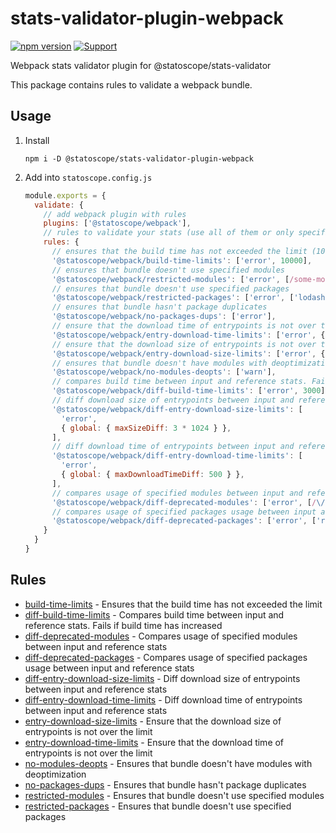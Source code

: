 # stats-validator-plugin-webpack

[![npm version](https://badge.fury.io/js/%40statoscope%2Fstats-validator-plugin-webpack.svg)](https://badge.fury.io/js/%40statoscope%2Fstats-validator-plugin-webpack)
[![Support](https://img.shields.io/badge/-Support-blue)](https://opencollective.com/statoscope)

Webpack stats validator plugin for @statoscope/stats-validator

This package contains rules to validate a webpack bundle.

## Usage

1. Install

   `npm i -D @statoscope/stats-validator-plugin-webpack`
2. Add into `statoscope.config.js`
    ```js
    module.exports = {
      validate: {
        // add webpack plugin with rules
        plugins: ['@statoscope/webpack'],
        // rules to validate your stats (use all of them or only specific rules)
        rules: {      
          // ensures that the build time has not exceeded the limit (10 sec)
          '@statoscope/webpack/build-time-limits': ['error', 10000],
          // ensures that bundle doesn't use specified modules
          '@statoscope/webpack/restricted-modules': ['error', [/some-module\.js/,]],
          // ensures that bundle doesn't use specified packages
          '@statoscope/webpack/restricted-packages': ['error', ['lodash', 'browserify-crypto']],
          // ensures that bundle hasn't package duplicates
          '@statoscope/webpack/no-packages-dups': ['error'],
          // ensure that the download time of entrypoints is not over the limit (3 sec)
          '@statoscope/webpack/entry-download-time-limits': ['error', { global: { maxDownloadTime: 3000 } }],
          // ensure that the download size of entrypoints is not over the limit (3 mb)
          '@statoscope/webpack/entry-download-size-limits': ['error', { global: { maxSize: 3 * 1024 * 1024 } }],
          // ensures that bundle doesn't have modules with deoptimization
          '@statoscope/webpack/no-modules-deopts': ['warn'],
          // compares build time between input and reference stats. Fails if build time diff is the limit (3 sec)
          '@statoscope/webpack/diff-build-time-limits': ['error', 3000],
          // diff download size of entrypoints between input and reference stats. Fails if size diff is over the limit (3 kb)
          '@statoscope/webpack/diff-entry-download-size-limits': [
            'error',
            { global: { maxSizeDiff: 3 * 1024 } },
          ],
          // diff download time of entrypoints between input and reference stats. Fails if download time is over the limit (500 ms)
          '@statoscope/webpack/diff-entry-download-time-limits': [
            'error',
            { global: { maxDownloadTimeDiff: 500 } },
          ],
          // compares usage of specified modules between input and reference stats
          '@statoscope/webpack/diff-deprecated-modules': ['error', [/\/path\/to\/module\.js/]],
          // compares usage of specified packages usage between input and reference stats. Fails if rxjs usage has increased
          '@statoscope/webpack/diff-deprecated-packages': ['error', ['rxjs']],
        }
      }
    }   
    ```

## Rules

- [build-time-limits](docs/rules/build-time-limits.md) - Ensures that the build time has not exceeded the limit 
- [diff-build-time-limits](docs/rules/diff-build-time-limits.md) - Compares build time between input and reference stats. Fails if build time has increased
- [diff-deprecated-modules](docs/rules/diff-deprecated-modules.md) - Compares usage of specified modules between input and reference stats
- [diff-deprecated-packages](docs/rules/diff-deprecated-packages.md) - Compares usage of specified packages usage between input and reference stats
- [diff-entry-download-size-limits](docs/rules/diff-entry-download-size-limits.md) - Diff download size of entrypoints between input and reference stats
- [diff-entry-download-time-limits](docs/rules/diff-entry-download-time-limits.md) - Diff download time of entrypoints between input and reference stats
- [entry-download-size-limits](docs/rules/entry-download-size-limits.md) - Ensure that the download size of entrypoints is not over the limit
- [entry-download-time-limits](docs/rules/entry-download-time-limits.md) - Ensure that the download time of entrypoints is not over the limit
- [no-modules-deopts](docs/rules/no-modules-deopts.md) - Ensures that bundle doesn't have modules with deoptimization
- [no-packages-dups](docs/rules/no-packages-dups.md) - Ensures that bundle hasn't package duplicates
- [restricted-modules](docs/rules/restricted-modules.md) - Ensures that bundle doesn't use specified modules
- [restricted-packages](docs/rules/restricted-packages.md) - Ensures that bundle doesn't use specified packages
